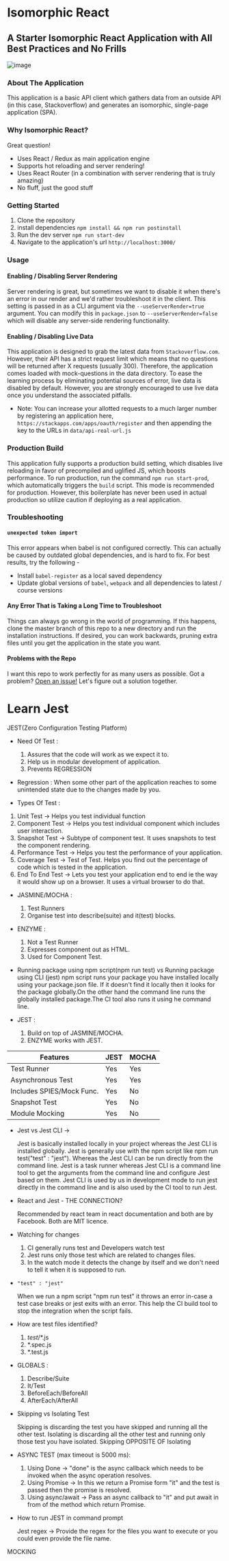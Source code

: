 # Isomorphic React
## A Starter Isomorphic React Application with All Best Practices and No Frills
![image](https://user-images.githubusercontent.com/4268152/31387801-c091f5c8-ad99-11e7-9cb6-42fcde98fc88.png)
### About The Application
This application is a basic API client which gathers data from an outside API (in this case, Stackoverflow) and generates an isomorphic, single-page application (SPA).

### Why Isomorphic React?
Great question!
- Uses React / Redux as main application engine
- Supports hot reloading and server rendering!
- Uses React Router (in a combination with server rendering that is truly amazing)
- No fluff, just the good stuff

### Getting Started
1) Clone the repository
2) install dependencies
`npm install && npm run postinstall`
3) Run the dev server
`npm run start-dev`
4) Navigate to the application's url
`http://localhost:3000/`

### Usage
#### Enabling / Disabling Server Rendering
Server rendering is great, but sometimes we want to disable it when there's an error in our render and we'd rather troubleshoot it in the client.
This setting is passed in as a CLI argument via the `--useServerRender=true` argument.
You can modify this in `package.json` to `--useServerRender=false` which will disable any server-side rendering functionality.

#### Enabling / Disabling Live Data
This application is designed to grab the latest data from `Stackoverflow.com`. However, their API has a strict request limit which means that no questions will be returned after X requests (usually 300).
Therefore, the application comes loaded with mock-questions in the data directory.
To ease the learning process by eliminating potential sources of error, live data is disabled by default.
However, you are strongly encouraged to use live data once you understand the associated pitfalls.
* Note: You can increase your allotted requests to a much larger number by registering an application here,
`https://stackapps.com/apps/oauth/register` and then appending the key to the URLs in `data/api-real-url.js`

### Production Build
This application fully supports a production build setting, which disables live reloading in favor of precompiled and uglified JS, which boosts performance.
To run production, run the command `npm run start-prod`, which automatically triggers the `build` script.
This mode is recommended for production. However, this boilerplate has never been used in actual production so utilize caution if deploying as a real application.

### Troubleshooting
#### `unexpected token import`
This error appears when babel is not configured correctly. This can actually be caused by outdated global dependencies, and is hard to fix. For best results, try the following -
- Install `babel-register` as a local saved dependency
- Update global versions of `babel`, `webpack` and all dependencies to latest / course versions

#### Any Error That is Taking a Long Time to Troubleshoot
Things can always go wrong in the world of programming. If this happens, clone the master branch of this repo to a new directory and run the installation instructions. If desired, you can work backwards, pruning extra files until you get the application in the state you want.

#### Problems with the Repo
I want this repo to work perfectly for as many users as possible. Got a problem? <a href=https://github.com/danielstern/isomorphic-react/issues/new>Open an issue!</a> Let's figure out a solution together.

# Learn Jest 

JEST(Zero Configuration Testing Platform)

- Need Of Test :
    1. Assures that the code will work as we expect it to.
    2. Help us in modular development of application.
    3. Prevents REGRESSION

- Regression :
When some other part of the application reaches to some unintended state due to the changes made by you.

- Types Of Test :

1. Unit Test -> Helps you test individual function
2. Component Test -> Helps you test individual component which includes user interaction.
3. Snapshot Test -> Subtype of component test. It uses snapshots to test the component rendering.
4. Performance Test -> Helps you test the performance of your application.
5. Coverage Test -> Test of Test. Helps you find out the percentage of code which is tested in the application.
6. End To End Test -> Lets you test your application end to end ie the way it would show up on a browser. It uses a virtual browser to
		   do that.

- JASMINE/MOCHA :
    1. Test Runners 
    2. Organise test into describe(suite) and it(test) blocks.

- ENZYME :

    1. Not a Test Runner
    2. Expresses component out as HTML. 
    3. Used for Component Test.

- Running package using npm script(npm run test) vs Running package using CLI (jest)
  npm script runs your package you have installed locally using your package.json file. If it doesn't find it locally then it looks for the package
  globally.On the other hand the command line runs the globally installed package.The CI tool also runs it using he command line.

- JEST :

    1. Build on top of JASMINE/MOCHA.
    2. ENZYME works with JEST.

Features		|	JEST  |			MOCHA
--- |   --- |   ---
Test Runner		|	Yes			|			Yes
Asynchronous Test 	|	Yes			|			Yes
Includes SPIES/Mock Func. |	Yes			|			No
Snapshot Test	|		Yes			|			No
Module Mocking		|	Yes			|			No

- Jest vs Jest CLI -> 

    Jest is basically installed locally in your project whereas the Jest CLI is installed globally.
    Jest is generally use with the npm script like npm run test("test" : "jest"). Whereas the Jest CLI can be run directly from the command line.
    Jest is a task runner whereas Jest CLI is a command line tool to get the arguments from the command line and configure Jest based on them.
    Jest CLI is used by us in development mode to run jest directly in the command line and is also used by the CI tool to run Jest.

- React and Jest - THE CONNECTION?

    Recommended by react team in react documentation and both are by Facebook.
    Both are MIT licence.

- Watching for changes
    1. CI generally runs test and Developers watch test
    2. Jest runs only those test which are related to changes files.
    3. In the watch mode it detects the change by itself and we don't need to tell it when it is supposed to run.


- `"test" : "jest"`

    When we run a npm script "npm run test" it throws an error in-case a test case breaks or jest exits with an error. This help the CI build tool to stop the integration when the script fails.

- How are test files identified?
    1. _test_/*.js
    2. *.spec.js
    3. *.test.js

- GLOBALS :

    1. Describe/Suite
    2. It/Test
    3. BeforeEach/BeforeAll
    4. AfterEach/AfterAll

- Skipping vs Isolating Test

    Skipping is discarding the test you have skipped and running all the other test.
    Isolating is discarding all the other test and running only those test you have isolated.
    Skipping OPPOSITE OF Isolating

- ASYNC TEST (max timeout is 5000 ms):

    1. Using Done -> "done" is the async callback which needs to be invoked when the async operation resolves.
    2. Using Promise -> In this we return a Promise form "it" and the test is passed then the promise is resolved.
    3. Using async/await -> Pass an async callback to "it" and put await in from of the method which return Promise.

- How to run JEST in command prompt 

    Jest regex -> Provide the regex for the files you want to execute or you could even provide the file name.

MOCKING



